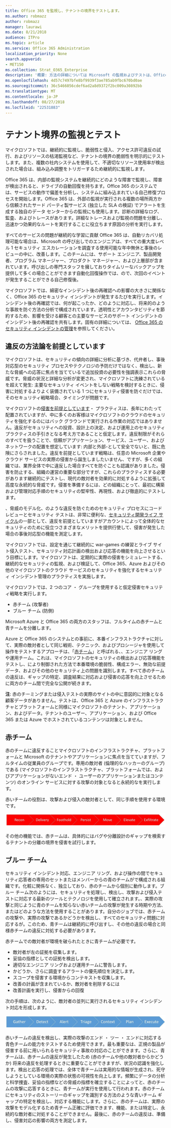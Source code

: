 ```yaml
---
title: Office 365 を監視し、テナントの境界をテストします。
ms.author: robmazz
author: robmazz
manager: laurawi
ms.date: 8/21/2018
audience: ITPro
ms.topic: article
ms.service: Office 365 Administration
localization_priority: None
search.appverid:
- MET150
ms.collection: Strat_O365_Enterprise
description: '概要: 方法の詳細については Microsoft の監視およびテストは、Office 365 の境界をテナントです。'
ms.openlocfilehash: 4d57c7497bfe8bf9939f3ae785ab9fbc670bd0ae
ms.sourcegitcommit: 36c5466056cdef6ad2a8d9372f2bc009a30892bb
ms.translationtype: MT
ms.contentlocale: ja-JP
ms.lasthandoff: 08/27/2018
ms.locfileid: "22531883"
---
```

# <a name="monitoring-and-testing-tenant-boundaries"></a>テナント境界の監視とテスト
マイクロソフトでは、継続的に監視し、脆弱性と侵入、アクセス許可違反の試行、およびリソースの枯渇監視など、テナントの境界の脆弱性を明示的にテストします。また、複数の社内システムを使用して、不適切なリソース使用率が検出された場合は、組み込み調整をトリガーするため継続的に監視します。

Office 365 は、内部の監視システムを継続的にどのような障害で監視し、障害が検出されると、ドライブの自動回復を持ちます。Office 365 のシステムでは、サービスの動作で偏差を分析し、システムに組み込まれている自己修復プロセスを開始します。Office 365 は、外部の監視が実行される複数の場所両方から信頼されたサード パーティ製サービス (独立した SLA の検証) でアラートを生成する独自のデータ センターからの監視にも使用します。診断の詳細なログ、監査、およびトレースがあります。詳細なトレースおよび監視の問題を分離し、迅速かつ効果的なルートを実行することに役立ちます原因の分析を実行します。

すべてのサービスの問題が継続的な学習に貢献 Office 365 は、自動リカバリ処理可能な場合は、Microsoft の呼び出しでのエンジニアは、すべての重大度レベル 1 セキュリティ エスカレーションを調査する使用可能な年中無休と事後のレビューの中に、改善します。このチームには、サポート エンジニア、製品開発者、プログラム マネージャー、プロダクト マネージャー、および上層部が含まれています。呼び出しの専門スタッフを擁しておりタイムリーなバックアップを提供して多くの場合ことができます自動化回復操作では、ので、次回のイベントが発生することができる自己修復後。

マイクロソフトでは、綿密なインシデント後の再確認への影響の大きさに関係なく、Office 365 のセキュリティ インシデントが発生するたびを実行します。インシデント後の再確認では、何が起こったか、どのように対応し、将来的のような事故を防ぐ方法の分析で構成されています。透明性とアカウンタビリティを節約するため、影響を受ける顧客との主要なサービスのサポート インシデントのインシデント後の再確認を共有します。固有の詳細については、 [Office 365 のセキュリティ インシデントの管理](http://aka.ms/Office365SIM)を参照してください。

## <a name="assume-breach-methodology"></a>違反の方法論を前提としています
マイクロソフトは、セキュリティの傾向の詳細に分析に基づき、代弁者し、事後対応型のセキュリティ プロセスやテクノロジの予防だけではなく、検出し、新たな脅威への応答に焦点を当てているで追加投資の必要性を強調表示これらの脅威です。脅威の状況と詳細な分析が変更され、マイクロソフトに洗練されているを超えて発生: 主要なセキュリティ イベントをしない戦略を検討するときに、侵害に対処するよりよく装備されている 1 つにセキュリティ侵害を防ぐだけでは、そのセキュリティ戦略場合、タイミングが問題です。

マイクロソフトの[侵害を前提としています](https://www.microsoft.com/en-us/TrustCenter/Security/default.aspx)・ プラクティスは、長年にわたって配置されていますが、中に多くのお客様はマイクロソフトのクラウドのセキュリティを強化するのにはバック グラウンドで実行される作業の対応ではありません。違反がセキュリティへの投資、設計上の決定、および運用上のセキュリティ プラクティスの手引きとなる考え方であることと仮定します。違反制限がそれらのすべてを扱うことで、信頼がアプリケーション、サービス、ユーザー、およびネットワークの配置を想定しています: 内部と外部-として安全でないと、既に危険にさらされました。違反を前提としています戦略は、任意の Microsoft 企業やクラウド サービスの実際の侵害から誕生しましたいません、ですが、多くの組織では、業界全体で中に違反した場合すべてを防ぐことも認識がありました。侵害を防止する、組織の運営の重要な部分ですが、これらのプラクティスする必要があります継続的にテストし、現代の敵対者を効果的に対処するように拡張して高度な永続的な脅威です。侵害を準備するには、どの組織にとって、最初に構築および管理対応手順のセキュリティの堅牢性、再現性、および徹底的にテストします。

、脅威のモデル化、のような違反を防ぐためのセキュリティ プロセスにコード レビューとセキュリティ テストは、非常に便利な、[セキュリティ開発ライフ サイクル](http://www.microsoft.com/security/sdl/default.aspx)の一部として、違反を前提としていますがアカウントによって全体的なセキュリティのために役立つさまざまなメリットを提供行使して、侵害が発生した場合の事後対応型の機能を測定します。

マイクロソフトでは、設定を通じて継続的に war-games の練習とライブ サイト侵入テスト、セキュリティ対応計画の検出および応答の機能を向上させるという目標にします。マイクロソフトは、定期的に実際の侵害をシミュレートする、継続的なセキュリティの監視、および検証して、Office 365、Azure およびその他のマイクロソフトのクラウド サービスのセキュリティを強化するセキュリティ インシデント管理のプラクティスを実施します。

マイクロソフトでは、2 つのコア ・ グループを使用すると仮定侵害セキュリティ戦略を実行します。
- 赤チーム (攻撃者)
- ブルー チーム (防側)

Microsoft Azure と Office 365 の両方のスタッフは、フルタイムの赤チームと青チームを分離します。

Azure と Office 365 のシステムとの事前に、本番インフラストラクチャに対して、実際の敵対者として同じ戦術、テクニック、およびプロシージャを使用して操作をテストするアプローチは、「[赤チーム](http://go.microsoft.com/fwlink/?linkid=518599)」と呼ばれる、、エンジニア リングや運用チーム。これは、マイクロソフトのセキュリティの検出および応答機能をテストし、により制御された方法で本番環境の脆弱性、構成エラー、無効な前提データ、およびその他のセキュリティ上の問題を識別します。すべて赤のチームの違反は、ギャップの特定、調査結果に対応および侵害の応答を向上させるために両方のチーム間で完全な公開が続きます。

**注**: 赤のチーミングまたは侵入テストの実際のサイトの中に意図的に対象となる顧客データがありません。テストは、Office 365 と Azure のインフラストラクチャとプラットフォームと同様にマイクロソフトのテナント、アプリケーション、およびデータ。テナントのユーザー、アプリケーション、および Office 365 または Azure でホストされているコンテンツは対象としません。

## <a name="red-teams"></a>赤チーム
赤のチームに違反することマイクロソフトのインフラストラクチャ、プラットフォームと Microsoft のテナントやアプリケーションに焦点を当てていますが、フルタイムの従業員のグループです。専用の敵対者 (倫理的なハッカーのグループ) である (マイクロソフトのインフラストラクチャ、プラットフォームでは、およびアプリケーションがないエンド ・ ユーザーのアプリケーションまたはコンテンツ) のオンライン サービスに対する攻撃の対象となると永続的なを実行します。

赤いチームの役割は、攻撃および侵入の敵対者として、同じ手順を使用する環境です。
 
![侵害の段階](media/office-365-isolation-breach-stages.png)

その他の機能では、赤チームは、具体的にはバグや分離設計のギャップを検索するテナントの分離の境界を侵害を試行します。

## <a name="blue-teams"></a>ブルー チーム
セキュリティ インシデント対応、エンジニア リング、および操作の間でセキュリティ応答者の専用のセットまたはメンバーからの青のチームがで構成される組織です。化粧に関係なく、独立しており、赤のチームから個別に動作します。ブルー チーム次のようには、セキュリティを処理し、検出し、攻撃および侵入テストに対応する最新のツールとテクノロジを使用して確立されます。、実際の攻撃と同じように青のチームを知らない赤いチームの攻撃が発生する時期や方法、またはどのような方法を使用することがあります。自分のジョブでは、赤チームの攻撃や、実際の攻撃であるかどうかを検出し、すべてのセキュリティ問題に対応するが。このため、青チームは継続的に呼び出すし、その他の違反の場合と同様赤チームの違反に対処する必要があります。

赤チームでの敵対者が環境を破られたときに青チームが必要です。
- 敵対者が左の証拠を収集します。
- 妥協の指標としての証拠を検出します。
- 適切なエンジニア リングおよび運用チームに警告します。
- かどうか、さらに調査するアラートの優先順位を決定します。
- スコープを侵害する環境からコンテキストを収集します。
- 改善の計画が含まれているか、敵対者を削除するには
- 改善計画を実行し、侵害からの回復

次の手順は、次のように、敵対者の並列に実行されるセキュリティ インシデント対応を形成します。
 
![違反回答段階](media/office-365-isolation-breach-response-stages.png)

赤いチームの違反を検出し、実際の攻撃のエンド ・ ツー ・ エンドに対応する青色チームの能力をテストするため使用できます。最も重要なは、正規の製品が侵害する前に用いられるセキュリティ事故の対応のことができます。さらに、青チームは、赤チームの違反が発生したため (赤のチームや他の敵対者からかどうか) 将来の違反を処理するときに重要なことができますが、状況の認識を強化します。検出と応答の処理では、全体で青チームは実用的な情報が生成され、死守しようとしている環境の実際の状態の可視性を向上します。頻繁にデータの分析と科学捜査、妥協の指標などの脅威の指標を確立することによってと、赤のチームの攻撃に応答するときに、青チームが実行を使用して行われます。赤のチームにセキュリティのストーリーのギャップを識別する方法のような青いチーム ギャップの特定を検出し、対応する機能にします。さらに、赤のチームは、実際の攻撃をモデル化するため青チーム正確に評価できます、機能、または特定し、永続的な敵対者に対処することができません。最後に、赤のチームの違反は、準備し、侵害対応の影響の両方を測定します。
